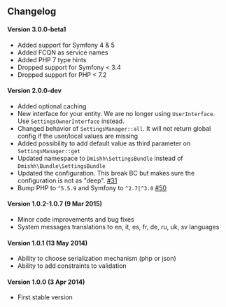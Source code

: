 ## Changelog

#### Version 3.0.0-beta1

* Added support for Symfony 4 & 5
* Added FCQN as service names
* Added PHP 7 type hints
* Dropped support for Symfony < 3.4
* Dropped support for PHP < 7.2

#### Version 2.0.0-dev

* Added optional caching
* New interface for your entity. We are no longer using `UserInterface`. Use `SettingsOwnerInterface` instead.
* Changed behavior of `SettingsManager::all`. It will not return global config if the user/local values are missing
* Added possibility to add default value as third parameter on `SettingsManager::get`
* Updated namespace to `Dmishh\SettingsBundle` instead of `Dmishh\Bundle\SettingsBundle`
* Updated the configuration. This break BC but makes sure the configuration is not as "deep". [#31](https://github.com/dmishh/SettingsBundle/issues/31)
* Bump PHP to `^5.5.9` and Symfony to `^2.7|^3.0` [#50](https://github.com/dmishh/SettingsBundle/issues/50)

#### Version 1.0.2-1.0.7 (9 Mar 2015)
* Minor code improvements and bug fixes
* System messages translations to en, it, es, fr, de, ru, uk, sv languages

#### Version 1.0.1 (13 May 2014)
* Ability to choose serialization mechanism (php or json)
* Ability to add constraints to validation

#### Version 1.0.0 (3 Apr 2014)
* First stable version

